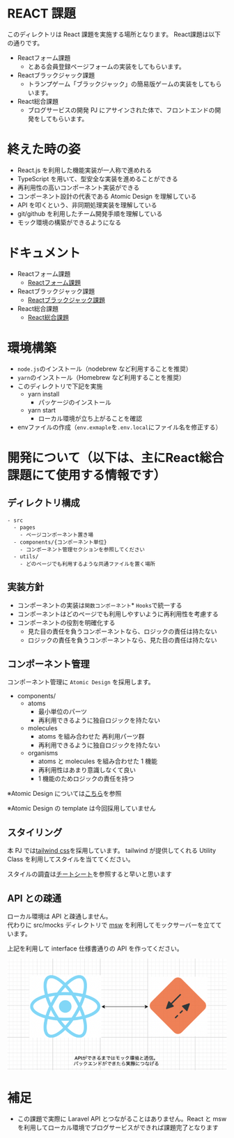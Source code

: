 # REACT 課題

このディレクトリは React 課題を実施する場所となります。
React課題は以下の通りです。

- Reactフォーム課題
  - とある会員登録ページフォームの実装をしてもらいます。
- Reactブラックジャック課題
  - トランプゲーム「ブラックジャック」の簡易版ゲームの実装をしてもらいます。
- React総合課題
  - ブログサービスの開発 PJ にアサインされた体で、フロントエンドの開発をしてもらいます。

# 終えた時の姿

- React.js を利用した機能実装が一人称で進めれる
- TypeScript を用いて、型安全な実装を進めることができる
- 再利用性の高いコンポーネント実装ができる
- コンポーネント設計の代表である Atomic Design を理解している
- API を叩くという、非同期処理実装を理解している
- git/github を利用したチーム開発手順を理解している
- モック環境の構築ができるようになる

# ドキュメント

- Reactフォーム課題
  - [Reactフォーム課題](https://www.notion.so/alchemy-inc/React-f5c0ef71a0914acf8b341c7475c742a5)
- Reactブラックジャック課題
  - [Reactブラックジャック課題](https://www.notion.so/alchemy-inc/React-029593879df041a8b3fdb7e8eee5f9c4)
- React総合課題
  - [React総合課題](https://www.notion.so/alchemy-inc/React-37de785d23f949839c85d273f0472ad2)


# 環境構築

- `node.js`のインストール（nodebrew など利用することを推奨）
- `yarn`のインストール（Homebrew など利用することを推奨）
- このディレクトリで下記を実施
  - yarn install
    - パッケージのインストール
  - yarn start
    - ローカル環境が立ち上がることを確認
- envファイルの作成（`env.exmaple`を`.env.local`にファイル名を修正する）

# 開発について（以下は、主にReact総合課題にて使用する情報です）

## ディレクトリ構成

```
- src
  - pages
    - ページコンポーネント置き場
  - components/{コンポーネント単位}
    - コンポーネント管理セクションを参照してください
  - utils/
    - どのページでも利用するような共通ファイルを置く場所
```

## 実装方針

- コンポーネントの実装は`関数コンポーネント`\* `Hooks`で統一する
- コンポーネントはどのページでも利用しやすいように再利用性を考慮する
- コンポーネントの役割を明確化する
  - 見た目の責任を負うコンポーネントなら、ロジックの責任は持たない
  - ロジックの責任を負うコンポーネントなら、見た目の責任は持たない

## コンポーネント管理

コンポーネント管理に `Atomic Design` を採用します。

- components/
  - atoms
    - 最小単位のパーツ
    - 再利用できるように独自ロジックを持たない
  - molecules
    - atoms を組み合わせた 再利用パーツ群
    - 再利用できるように独自ロジックを持たない
  - organisms
    - atoms と molecules を組み合わせた 1 機能
    - 再利用性はあまり意識しなくて良い
    - 1 機能のためロジックの責任を持つ

※Atomic Design については[こちら](https://blog.spacemarket.com/code/atomic-design%E3%82%92%E4%BD%BF%E3%81%A3%E3%81%A6react%E3%82%B3%E3%83%B3%E3%83%9D%E3%83%BC%E3%83%8D%E3%83%B3%E3%83%88%E3%82%92%E5%86%8D%E8%A8%AD%E8%A8%88%E3%81%97%E3%81%9F%E8%A9%B1/)を参照

※Atomic Design の template は今回採用していません

## スタイリング

本 PJ では[tailwind css](https://tailwindcss.com/)を採用しています。
tailwind が提供してくれる Utility Class を利用してスタイルを当ててください。

スタイルの調査は[チートシート](https://tailwindcomponents.com/cheatsheet/)を参照すると早いと思います

## API との疎通

ローカル環境は API と疎通しません。  
代わりに src/mocks ディレクトリで [msw](https://mswjs.io/) を利用してモックサーバーを立てています。

上記を利用して interface 仕様書通りの API を作ってください。

![フロントの開発構成図](front-arthitecture.png)

# 補足

- この課題で実際に Laravel API とつながることはありません。React と msw を利用してローカル環境でブログサービスができれば課題完了となります
